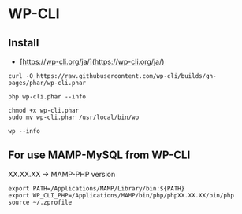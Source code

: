 WP-CLI
===

## Install

* [https://wp-cli.org/ja/](https://wp-cli.org/ja/)

```
curl -O https://raw.githubusercontent.com/wp-cli/builds/gh-pages/phar/wp-cli.phar
```

```
php wp-cli.phar --info
```

```
chmod +x wp-cli.phar
sudo mv wp-cli.phar /usr/local/bin/wp
```

```
wp --info
```


## For use MAMP-MySQL from WP-CLI

XX.XX.XX -> MAMP-PHP version

```
export PATH=/Applications/MAMP/Library/bin:${PATH}
export WP_CLI_PHP=/Applications/MAMP/bin/php/phpXX.XX.XX/bin/php
source ~/.zprofile
```
